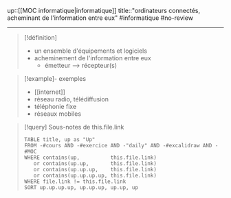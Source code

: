 up::[[MOC informatique|informatique]]
title::"ordinateurs connectés, acheminant de l'information entre eux"
#informatique #no-review 

----

> [!définition]
>  - un ensemble d'équipements et logiciels
>  - acheminement de l'information entre eux
>      - émetteur --> récepteur(s)

> [!example]- exemples
>  - [[internet]]
>  - réseau radio, télédiffusion
>  - téléphonie fixe
>  - réseaux mobiles


> [!query] Sous-notes de this.file.link
> ```dataview
> TABLE title, up as "Up"
> FROM -#cours AND -#exercice AND -"daily" AND -#excalidraw AND -#MOC
> WHERE contains(up,          this.file.link)
>    or contains(up.up,       this.file.link)
>    or contains(up.up.up,    this.file.link)
>    or contains(up.up.up.up, this.file.link)
> WHERE file.link != this.file.link
> SORT up.up.up.up, up.up.up, up.up, up
> ```


